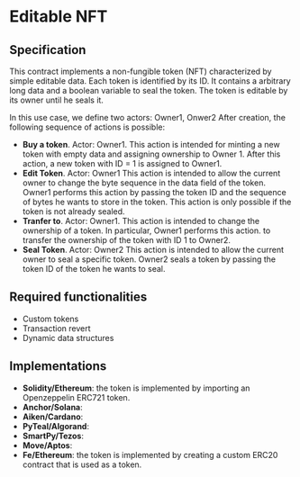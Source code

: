 # Editable NFT

## Specification
This contract implements a non-fungible token (NFT) characterized by simple editable data.
Each token is identified by its ID. It contains a arbitrary long data and a boolean variable to seal the token.
The token is editable by its owner until he seals it.

In this use case, we define two actors: Owner1, Onwer2
After creation, the following sequence of actions is possible:
- **Buy a token**. Actor: Owner1.
This action is intended for minting a new token with empty data and assigning ownership to Owner 1.
After this action, a new token with ID = 1 is assigned to Owner1.
- **Edit Token**. Actor: Owner1
This action is intended to allow the current owner to change the byte sequence in the data field of the token.
Owner1 performs this action by passing the token ID and the sequence of bytes he wants to store in the token.
This action is only possible if the token is not already sealed.
- **Tranfer to**. Actor: Owner1.
This action is intended to change the ownership of a token. In particular, Owner1 performs this action.
to transfer the ownership of the token with ID 1 to Owner2.
- **Seal Token**. Actor: Owner2
This action is intended to allow the current owner to seal a specific token.
Owner2 seals a token by passing the token ID of the token he wants to seal.

## Required functionalities
- Custom tokens
- Transaction revert
- Dynamic data structures

## Implementations

- **Solidity/Ethereum**: the token is implemented by importing an Openzeppelin ERC721 token.
- **Anchor/Solana**: 
- **Aiken/Cardano**:
- **PyTeal/Algorand**:
- **SmartPy/Tezos**:
- **Move/Aptos**:
- **Fe/Ethereum**: the token is implemented by creating a custom ERC20 contract that is used as a token.